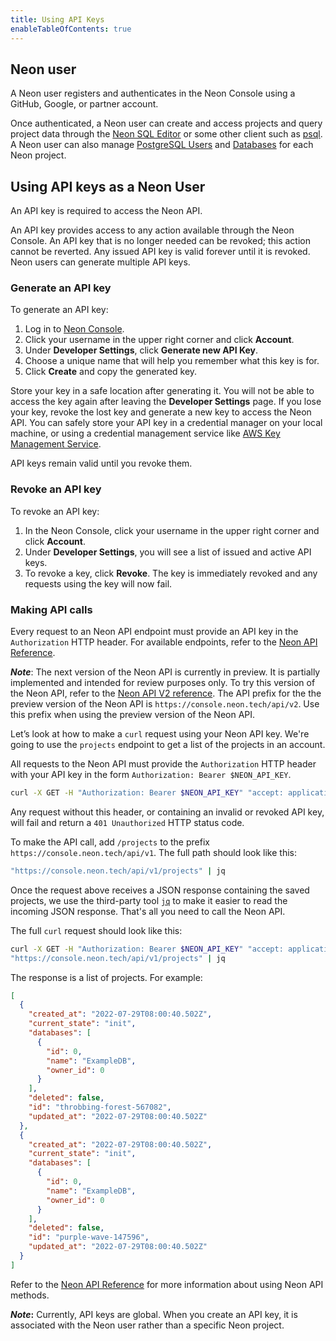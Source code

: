 ```yaml
---
title: Using API Keys
enableTableOfContents: true
---
```


## Neon user

A Neon user registers and authenticates in the Neon Console using a GitHub, Google, or partner account.

Once authenticated, a Neon user can create and access projects and query project data through the [Neon SQL Editor](../query-with-neon-sql-editor) or some other client such as [psql](../query-with-psql-editor). A Neon user can also manage [PostgreSQL Users](../../reference/glossary/#postgres-users) and [Databases](../../reference/glossary/#postgres-databases) for each Neon project.

## Using API keys as a Neon User

An API key is required to access the Neon API.

An API key provides access to any action available through the Neon Console. An API key that is no longer needed can be revoked; this action cannot be reverted. Any issued API key is valid forever until it is revoked. Neon users can generate multiple API keys.

### Generate an API key

To generate an API key:

1. Log in to [Neon Console](https://console.neon.tech).
2. Click your username in the upper right corner and click **Account**.
3. Under **Developer Settings**, click **Generate new API Key**.
4. Choose a unique name that will help you remember what this key is for.
5. Click **Create** and copy the generated key.

Store your key in a safe location after generating it. You will not be able to access the key again after leaving the **Developer Settings** page. If you lose your key, revoke the lost key and generate a new key to access the Neon API. You can safely store your API key in a credential manager on your local machine, or using a credential management service like [AWS Key Management Service](https://aws.amazon.com/kms/).

API keys remain valid until you revoke them.

### Revoke an API key

To revoke an API key:

1. In the Neon Console, click your username in the upper right corner and click **Account**.
2. Under **Developer Settings**, you will see a list of issued and active API keys.
3. To revoke a key, click **Revoke**. The key is immediately revoked and any requests using the key will now fail.

### Making API calls

Every request to an Neon API endpoint must provide an API key in the `Authorization` HTTP header. For available endpoints, refer to the [Neon API Reference](https://neon.tech/api-reference).

**_Note_**: The next version of the Neon API is currently in preview. It is partially implemented and intended for review purposes only. To try this version of the Neon API, refer to the [Neon API V2 reference](https://neon.tech/api-reference/v2). The API prefix for the the preview version of the Neon API is `https://console.neon.tech/api/v2`. Use this prefix when using the preview version of the Neon API.

Let’s look at how to make a `curl` request using your Neon API key. We're going to use the `projects` endpoint to get a list of the projects in an account.

All requests to the Neon API must provide the `Authorization` HTTP header with your API key in the form `Authorization: Bearer $NEON_API_KEY`.

```bash
curl -X GET -H "Authorization: Bearer $NEON_API_KEY" "accept: application/json"
```

Any request without this header, or containing an invalid or revoked API key, will fail and return a `401 Unauthorized` HTTP status code.

To make the API call, add `/projects` to the prefix `https://console.neon.tech/api/v1`. The full path should look like this:

```bash
"https://console.neon.tech/api/v1/projects" | jq
```

Once the request above receives a JSON response containing the saved projects, we use the third-party tool [`jq`](https://stedolan.github.io/jq/) to make it easier to read the incoming JSON response. That's all you need to call the Neon API.

The full `curl` request should look like this:

```bash
curl -X GET -H "Authorization: Bearer $NEON_API_KEY" "accept: application/json"
"https://console.neon.tech/api/v1/projects" | jq
```

The response is a list of projects. For example:

```json
[
  {
    "created_at": "2022-07-29T08:00:40.502Z",
    "current_state": "init",
    "databases": [
      {
        "id": 0,
        "name": "ExampleDB",
        "owner_id": 0
      }
    ],
    "deleted": false,
    "id": "throbbing-forest-567082",
    "updated_at": "2022-07-29T08:00:40.502Z"
  },
  {
    "created_at": "2022-07-29T08:00:40.502Z",
    "current_state": "init",
    "databases": [
      {
        "id": 0,
        "name": "ExampleDB",
        "owner_id": 0
      }
    ],
    "deleted": false,
    "id": "purple-wave-147596",
    "updated_at": "2022-07-29T08:00:40.502Z"
  }
]
```

Refer to the [Neon API Reference](https://neon.tech/api-reference) for more information about using Neon API methods.

**_Note_:** Currently, API keys are global. When you create an API key, it is associated with the Neon user rather than a specific Neon project.

